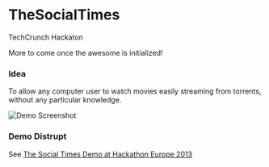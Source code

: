 TheSocialTimes
==============

TechCrunch Hackaton

More to come once the awesome is initialized!

### Idea

To allow any computer user to watch movies easily streaming from torrents, without any particular knowledge.

![Demo Screenshot](http://s30.postimg.org/nql6n6ysx/1398525_376475325817083_429057189_o.jpg)

### Demo Distrupt
See [The Social Times Demo at Hackathon Europe 2013](http://techcrunch.com/video/the-social-times-demo-at-hackathon-europe-2013/517988768/)
